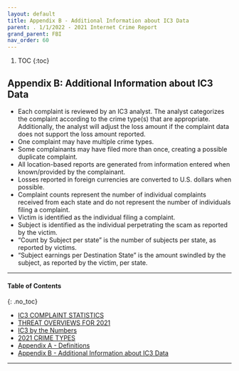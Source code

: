 ```yaml
---
layout: default
title: Appendix B - Additional Information about IC3 Data 
parent: . 1/1/2022 - 2021 Internet Crime Report  
grand_parent: FBI 
nav_order: 60 
---
```

<style>
.dont-break-out {
  /* These are technically the same, but use both */
  overflow-wrap: break-word;
  word-wrap: break-word;

  -ms-word-break: break-all;
  /* This is the dangerous one in WebKit, as it breaks things wherever */
  word-break: break-all;
  /* Instead use this non-standard one: */
  word-break: break-word;
}
</style>

<div class="dont-break-out" markdown="1">
 
1. TOC
{:toc}

## Appendix B: Additional Information about IC3 Data 
- Each complaint is reviewed by an IC3 analyst. The analyst categorizes the complaint according to the crime type(s) that are appropriate. Additionally, the analyst will adjust the loss amount if the complaint data does not support the loss amount reported.
- One complaint may have multiple crime types.
- Some complainants may have filed more than once, creating a possible duplicate complaint.
- All location-based reports are generated from information entered when known/provided by the complainant.
- Losses reported in foreign currencies are converted to U.S. dollars when possible.
- Complaint counts represent the number of individual complaints received from each state and do not represent the number of individuals filing a complaint.
- Victim is identified as the individual filing a complaint.
- Subject is identified as the individual perpetrating the scam as reported by the victim.
- “Count by Subject per state” is the number of subjects per state, as reported by victims.
- “Subject earnings per Destination State” is the amount swindled by the subject, as reported by the victim, per state.

***

#### Table of Contents
{: .no_toc}

<ul><li> <a href="/docs/fbi/internet-crime-report-2021-1/">IC3 COMPLAINT STATISTICS</a></li><li> <a href="/docs/fbi/internet-crime-report-2021-2/">THREAT OVERVIEWS FOR 2021</a></li><li> <a href="/docs/fbi/internet-crime-report-2021-3/">IC3 by the Numbers</a></li><li> <a href="/docs/fbi/internet-crime-report-2021-4/">2021 CRIME TYPES</a></li><li> <a href="/docs/fbi/internet-crime-report-2021-5/">Appendix A - Definitions</a></li><li> <a href="/docs/fbi/internet-crime-report-2021-6/">Appendix B - Additional Information about IC3 Data</a></li></ul>

***

</div>
